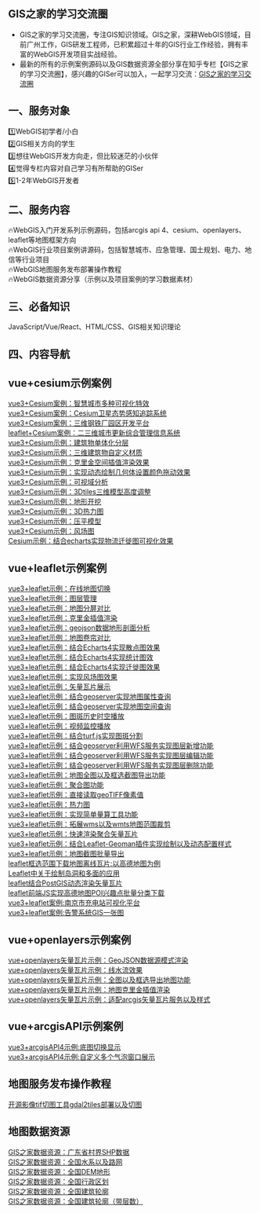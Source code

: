 ## GIS之家的学习交流圈
- GIS之家的学习交流圈，专注GIS知识领域。GIS之家，深耕WebGIS领域，目前广州工作，GIS研发工程师，已积累超过十年的GIS行业工作经验，拥有丰富的WebGIS开发项目实战经验。  
- 最新的所有的示例案例源码以及GIS数据资源全部分享在知乎专栏【GIS之家的学习交流圈】，感兴趣的GISer可以加入，一起学习交流：[GIS之家的学习交流圈](https://www.zhihu.com/column/c_1952830516555396850)   

## 一、服务对象  
1️⃣WebGIS初学者/小白  
2️⃣GIS相关方向的学生  
3️⃣想往WebGIS开发方向走，但比较迷茫的小伙伴  
4️⃣觉得专栏内容对自己学习有所帮助的GISer  
5️⃣1-2年WebGIS开发者    

## 二、服务内容  
🔥WebGIS入门开发系列示例源码，包括arcgis api 4、cesium、openlayers、leaflet等地图框架方向  
🔥WebGIS行业项目案例讲源码，包括智慧城市、应急管理、国土规划、电力、地信等行业项目  
🔥WebGIS地图服务发布部署操作教程  
🔥WebGIS数据资源分享（示例以及项目案例的学习数据素材）  

## 三、必备知识 
JavaScript/Vue/React、HTML/CSS、GIS相关知识理论

## 四、内容导航  
## vue+cesium示例案例  
[vue3+Cesium案例：智慧城市多种可视化特效](https://gitee.com/gishome/gis-learning-circle/blob/main/vue+cesium%E7%A4%BA%E4%BE%8B%E6%A1%88%E4%BE%8B%E9%9B%86%E5%90%88/%E6%99%BA%E6%85%A7%E5%9F%8E%E5%B8%82%E5%A4%9A%E7%A7%8D%E5%8F%AF%E8%A7%86%E5%8C%96%E7%89%B9%E6%95%88.md)   
[vue3+Cesium案例：Cesium卫星态势感知追踪系统](https://zhuanlan.zhihu.com/p/1965153388443449336)  
[vue3+Cesium案例：三维钢铁厂园区开发平台](https://zhuanlan.zhihu.com/p/1952831240081217167)  
[leaflet+Cesium案例：二三维城市更新综合管理信息系统](https://zhuanlan.zhihu.com/p/1956476814907147788)  
[vue3+Cesium示例：建筑物单体化分层](https://gitee.com/gishome/gis-learning-circle/blob/main/vue+cesium%E7%A4%BA%E4%BE%8B%E6%A1%88%E4%BE%8B%E9%9B%86%E5%90%88/%E5%BB%BA%E7%AD%91%E7%89%A9%E5%8D%95%E4%BD%93%E5%8C%96%E6%95%B4%E6%A0%8B%E5%88%86%E5%B1%82.md)     
[vue3+Cesium示例：三维建筑物自定义材质](https://gitee.com/gishome/gis-learning-circle/blob/main/vue+cesium%E7%A4%BA%E4%BE%8B%E6%A1%88%E4%BE%8B%E9%9B%86%E5%90%88/%E4%B8%89%E7%BB%B4%E5%BB%BA%E7%AD%91%E7%89%A9%E8%87%AA%E5%AE%9A%E4%B9%89%E6%9D%90%E8%B4%A8.md)  
[vue3+Cesium示例：克里金空间插值渲染效果](https://gitee.com/gishome/gis-learning-circle/blob/main/vue+cesium%E7%A4%BA%E4%BE%8B%E6%A1%88%E4%BE%8B%E9%9B%86%E5%90%88/%E5%85%8B%E9%87%8C%E9%87%91%E6%8F%92%E5%80%BC%E7%A9%BA%E9%97%B4%E6%B8%B2%E6%9F%93%E6%95%88%E6%9E%9C.md)  
[vue3+Cesium示例：实现动态绘制几何体设置颜色拖动效果](https://gitee.com/gishome/gis-learning-circle/tree/main/vue+cesium%E7%A4%BA%E4%BE%8B%E6%A1%88%E4%BE%8B%E9%9B%86%E5%90%88/%E5%8A%A8%E6%80%81%E7%BB%98%E5%88%B6%E5%87%A0%E4%BD%95%E4%BD%93)  
[vue3+Cesium示例：可视域分析](https://gitee.com/gishome/gis-learning-circle/blob/main/vue%2Bcesium%E7%A4%BA%E4%BE%8B%E6%A1%88%E4%BE%8B%E9%9B%86%E5%90%88/%E5%8F%AF%E8%A7%86%E5%9F%9F%E5%88%86%E6%9E%90.md)  
[vue3+Cesium示例：3Dtiles三维模型高度调整](https://gitee.com/gishome/gis-learning-circle/tree/main/vue+cesium%E7%A4%BA%E4%BE%8B%E6%A1%88%E4%BE%8B%E9%9B%86%E5%90%88/3Dtiles%E4%B8%89%E7%BB%B4%E6%A8%A1%E5%9E%8B%E9%AB%98%E5%BA%A6%E8%B0%83%E6%95%B4)  
[vue3+Cesium示例：地形开挖](https://zhuanlan.zhihu.com/p/1958175208180540161)  
[vue3+Cesium示例：3D热力图](https://zhuanlan.zhihu.com/p/1958173914581690106)  
[vue3+Cesium示例：压平模型](https://zhuanlan.zhihu.com/p/1958173033362622010)  
[vue3+Cesium示例：风场图](https://zhuanlan.zhihu.com/p/1957901452547690544)  
[Cesium示例：结合echarts实现物流迁徙图可视化效果](https://zhuanlan.zhihu.com/p/1962811589645305251)  

## vue+leaflet示例案例
[vue3+leaflet示例：在线地图切换](https://gitee.com/gishome/gis-learning-circle/tree/main/vue3+leaflet%E7%A4%BA%E4%BE%8B%E6%A1%88%E4%BE%8B%E9%9B%86%E5%90%88/%E5%9C%A8%E7%BA%BF%E5%9C%B0%E5%9B%BE%E5%88%87%E6%8D%A2)   
[vue3+leaflet示例：图层管理](https://gitee.com/gishome/gis-learning-circle/tree/main/vue3+leaflet%E7%A4%BA%E4%BE%8B%E6%A1%88%E4%BE%8B%E9%9B%86%E5%90%88/%E5%9B%BE%E5%B1%82%E7%AE%A1%E7%90%86)   
[vue3+leaflet示例：地图分屏对比](https://gitee.com/gishome/gis-learning-circle/tree/main/vue3+leaflet%E7%A4%BA%E4%BE%8B%E6%A1%88%E4%BE%8B%E9%9B%86%E5%90%88/%E5%9C%B0%E5%9B%BE%E5%88%86%E5%B1%8F%E5%AF%B9%E6%AF%94)  
[vue3+leaflet示例：克里金插值渲染](https://gitee.com/gishome/gis-learning-circle/blob/main/vue3%2Bleaflet%E7%A4%BA%E4%BE%8B%E6%A1%88%E4%BE%8B%E9%9B%86%E5%90%88/%E5%85%8B%E9%87%8C%E9%87%91%E6%8F%92%E5%80%BC%E6%B8%B2%E6%9F%93%E6%98%BE%E7%A4%BA.md)   
[vue3+leaflet示例：geojson数据地形剖面分析](https://gitee.com/gishome/gis-learning-circle/tree/main/vue3+leaflet%E7%A4%BA%E4%BE%8B%E6%A1%88%E4%BE%8B%E9%9B%86%E5%90%88/geojson%E6%95%B0%E6%8D%AE%E5%9C%B0%E5%BD%A2%E5%89%96%E9%9D%A2%E5%88%86%E6%9E%90)   
[vue3+leaflet示例：地图卷帘对比](https://gitee.com/gishome/gis-learning-circle/tree/main/vue3+leaflet%E7%A4%BA%E4%BE%8B%E6%A1%88%E4%BE%8B%E9%9B%86%E5%90%88/%E5%9C%B0%E5%9B%BE%E5%8D%B7%E5%B8%98%E5%AF%B9%E6%AF%94)   
[vue3+leaflet示例：结合Echarts4实现散点图效果](https://gitee.com/gishome/gis-learning-circle/blob/main/vue3+leaflet%E7%A4%BA%E4%BE%8B%E6%A1%88%E4%BE%8B%E9%9B%86%E5%90%88/%E7%BB%93%E5%90%88Echarts4%E5%AE%9E%E7%8E%B0%E6%95%A3%E7%82%B9%E5%9B%BE%E6%95%88%E6%9E%9C.md)   
[vue3+leaflet示例：结合Echarts4实现统计图效](https://zhuanlan.zhihu.com/p/1962619246128398951)   
[vue3+leaflet示例：结合Echarts4实现迁徙图效果](https://zhuanlan.zhihu.com/p/1962618642257667916)   
[vue3+leaflet示例：实现风场图效果](https://zhuanlan.zhihu.com/p/1962617996162897110)   
[vue3+leaflet示例：矢量瓦片展示](https://zhuanlan.zhihu.com/p/1960643650963899152)   
[vue3+leaflet示例：结合geoserver实现地图属性查询](https://zhuanlan.zhihu.com/p/1960642505478484337)   
[vue3+leaflet示例：结合geoserver实现地图空间查询](https://zhuanlan.zhihu.com/p/1960641627744895684)   
[vue3+leaflet示例：图斑历史时空播放](https://zhuanlan.zhihu.com/p/1960640770479465189)   
[vue3+leaflet示例：视频监控播放](https://zhuanlan.zhihu.com/p/1960459069304308298)   
[vue3+leaflet示例：结合turf.js实现图斑分割](https://zhuanlan.zhihu.com/p/1960458461348341326)   
[vue3+leaflet示例：结合geoserver利用WFS服务实现图层新增功能](https://zhuanlan.zhihu.com/p/1960457416660464994)   
[vue3+leaflet示例：结合geoserver利用WFS服务实现图层编辑功能](https://zhuanlan.zhihu.com/p/1960456543205062372)   
[vue3+leaflet示例：结合geoserver利用WFS服务实现图层删除功能](https://zhuanlan.zhihu.com/p/1960455368128828990)   
[vue3+leaflet示例：地图全图以及框选截图导出功能](https://zhuanlan.zhihu.com/p/1959205862510920137)   
[vue3+leaflet示例：聚合图功能](https://zhuanlan.zhihu.com/p/1959204410312853301)   
[vue3+leaflet示例：直接读取geoTIFF像素值](https://zhuanlan.zhihu.com/p/1959203768286556400)   
[vue3+leaflet示例：热力图](https://zhuanlan.zhihu.com/p/1959203098066133885)   
[vue3+leaflet示例：实现简单量算工具功能](https://zhuanlan.zhihu.com/p/1959202511719211840)   
[vue3+leaflet示例：拓展wms以及wmts地图范围裁剪](https://zhuanlan.zhihu.com/p/1958820906701915623)   
[vue3+leaflet示例：快速渲染聚合矢量瓦片](https://zhuanlan.zhihu.com/p/1958820326361265418)   
[vue3+leaflet示例：结合Leaflet-Geoman插件实现绘制以及动态配置样式](https://zhuanlan.zhihu.com/p/1958819607801471166)   
[vue3+leaflet示例：地图截图批量导出](https://zhuanlan.zhihu.com/p/1958818974100861202)   
[leaflet框选范围下载地图离线瓦片:以高德地图为例](https://zhuanlan.zhihu.com/p/1958818121172365697)   
[Leaflet中关于绘制岛洞和多面的应用](https://zhuanlan.zhihu.com/p/1965154146840741197)   
[leaflet结合PostGIS动态渲染矢量瓦片](https://zhuanlan.zhihu.com/p/1965146967765128913)   
[leaflet前端JS实现高德地图POI兴趣点批量分类下载](https://zhuanlan.zhihu.com/p/1965144076757206642)   
[vue3+leaflet案例:南京市充电站可视化平台](https://zhuanlan.zhihu.com/p/1957899785374774361)   
[vue3+leaflet案例:告警系统GIS一张图](https://zhuanlan.zhihu.com/p/1957798066078875724)   

## vue+openlayers示例案例  
[vue+openlayers矢量瓦片示例：GeoJSON数据源模式渲染](https://zhuanlan.zhihu.com/p/1958487683774013757)  
[vue+openlayers矢量瓦片示例：线水流效果](https://zhuanlan.zhihu.com/p/1958478782173280246)  
[vue+openlayers矢量瓦片示例：全图以及框选导出地图功能](https://zhuanlan.zhihu.com/p/1958481314727592381)  
[vue+openlayers矢量瓦片示例：地图克里金插值渲染](https://zhuanlan.zhihu.com/p/1958480563246731964)  
[vue+openlayers矢量瓦片示例：适配arcgis矢量瓦片服务以及样式](https://zhuanlan.zhihu.com/p/1957895184709837780)  

## vue+arcgisAPI示例案例  
[vue3+arcgisAPI4示例:底图切换显示](https://gitee.com/gishome/gis-learning-circle/tree/main/vue3%2BarcgisAPI4%E7%A4%BA%E4%BE%8B%E6%A1%88%E4%BE%8B%E9%9B%86%E5%90%88/vue3%2BarcgisAPI4%E7%A4%BA%E4%BE%8B%E5%BA%95%E5%9B%BE%E5%88%87%E6%8D%A2%E6%98%BE%E7%A4%BA)  
[vue3+arcgisAPI4示例:自定义多个气泡窗口展示](https://gitee.com/gishome/gis-learning-circle/tree/main/vue3+arcgisAPI4%E7%A4%BA%E4%BE%8B%E6%A1%88%E4%BE%8B%E9%9B%86%E5%90%88/vue3+arcgisAPI4%E7%A4%BA%E4%BE%8B%E8%87%AA%E5%AE%9A%E4%B9%89%E5%A4%9A%E4%B8%AA%E6%B0%94%E6%B3%A1%E7%AA%97%E5%8F%A3%E5%B1%95%E7%A4%BA)  

## 地图服务发布操作教程 
[开源影像tif切图工具gdal2tiles部署以及切图](https://gitee.com/gishome/gis-learning-circle/blob/main/%E5%9C%B0%E5%9B%BE%E6%9C%8D%E5%8A%A1%E5%8F%91%E5%B8%83%E6%93%8D%E4%BD%9C%E6%95%99%E7%A8%8B/%E5%BC%80%E6%BA%90%E5%BD%B1%E5%83%8Ftif%E5%88%87%E5%9B%BE%E5%B7%A5%E5%85%B7gdal2tiles%E9%83%A8%E7%BD%B2%E4%BB%A5%E5%8F%8A%E5%88%87%E5%9B%BE.md)  

## 地图数据资源
[GIS之家数据资源：广东省村界SHP数据](https://zhuanlan.zhihu.com/p/1957907260727628288)   
[GIS之家数据资源：全国水系以及路网](https://gitee.com/gishome/gis-learning-circle/blob/main/GIS%E6%95%B0%E6%8D%AE%E8%B5%84%E6%BA%90/%E5%85%A8%E5%9B%BD%E8%B7%AF%E7%BD%91%E4%BB%A5%E5%8F%8A%E6%B0%B4%E7%B3%BB.md)   
[GIS之家数据资源：全国DEM地形](https://gitee.com/gishome/gis-learning-circle/blob/main/GIS%E6%95%B0%E6%8D%AE%E8%B5%84%E6%BA%90/DEM%E5%9C%B0%E5%BD%A2.md)   
[GIS之家数据资源：全国行政区划](https://gitee.com/gishome/gis-learning-circle/blob/main/GIS%E6%95%B0%E6%8D%AE%E8%B5%84%E6%BA%90/%E5%85%A8%E5%9B%BD%E8%A1%8C%E6%94%BF%E5%8C%BA%E5%88%92.md)   
[GIS之家数据资源：全国建筑轮廓](https://gitee.com/gishome/gis-learning-circle/blob/main/GIS%E6%95%B0%E6%8D%AE%E8%B5%84%E6%BA%90/%E5%85%A8%E5%9B%BD%E5%BB%BA%E7%AD%91%E8%BD%AE%E5%BB%93.md)   
[GIS之家数据资源：全国建筑轮廓（带层数）](https://gitee.com/gishome/gis-learning-circle/blob/main/GIS%E6%95%B0%E6%8D%AE%E8%B5%84%E6%BA%90/%E5%85%A8%E5%9B%BD%E5%BB%BA%E7%AD%91%E8%BD%AE%E5%BB%93%EF%BC%88%E5%B8%A6%E5%B1%82%E6%95%B0%EF%BC%89.md) 

